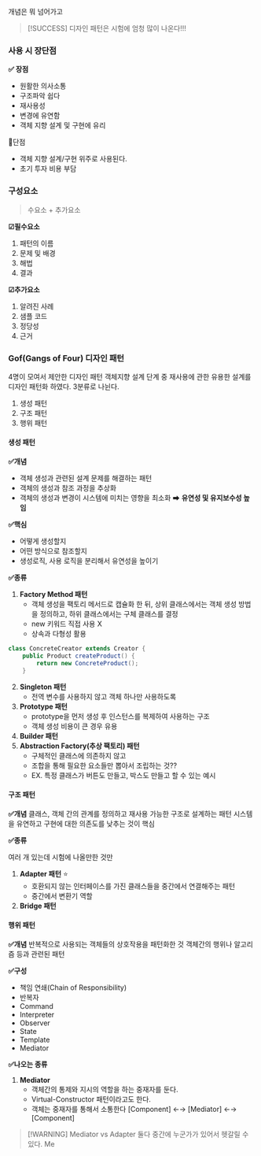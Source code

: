 
개념은 뭐 넘어가고 

>[!SUCCESS]  디자인 패턴은 시험에 엄청 많이 나온다!!!

### 사용 시 장단점 

**✅ 장점** 
- 원활한 의사소통
- 구조파악 쉽다
- 재사용성
- 변경에 유연함 
- 객체 지향 설계 및 구현에 유리 

💢단점 
- 객체 지향 설계/구현 위주로 사용된다.
- 초기 투자 비용 부담


### 구성요소 
> 수요소 + 추가요소 

**☑필수요소** 
1. 패턴의 이름
2. 문제 및 배경
3. 해법 
4. 결과 

**☑추가요소** 
1. 알려진 사례
2. 샘플 코드
3. 정당성
4. 근거 

### Gof(Gangs of Four) 디자인 패턴 

4명이 모여서 제안한 디자인 패턴
객체지향 설계 단계 중 재사용에 관한 유용한 설계를 디자인 패턴화 하였다.
3분류로 나뉜다.
1. 생성 패턴
2. 구조 패턴
3. 행위 패턴 

#### 생성 패턴 
**✅개념** 
- 객체 생성과 관련된 설계 문제를 해결하는 패턴 
- 객체의 생성과 참조 과정을 추상화
- 객체의 생성과 변경이 시스템에 미치는 영향을 최소화 ➡ **유연성 및 유지보수성 높임** 

**✅핵심**
- 어떻게 생성할지
- 어떤 방식으로 참조할지
- 생성로직, 사용 로직을 분리해서 유연성을 높이기 


**✅종류** 
1. **Factory Method 패턴** 
	- 객체 생성을 팩토리 메서드로 캡슐화 한 뒤, 상위 클래스에서는 객체 생성 방법을 정의하고, 하위 클래스에서는 구체 클래스를 결정
	- new 키워드 직접 사용 X
	- 상속과 다형성 활용
```java
class ConcreteCreator extends Creator {
    public Product createProduct() {
        return new ConcreteProduct();
    }
```

2. **Singleton 패턴** 
	- 전역 변수를 사용하지 않고 객체 하나만 사용하도록 
3. **Prototype 패턴** 
	- prototype을 먼저 생성 후 인스턴스를 복제하여 사용하는 구조
	- 객체 생성 비용이 큰 경우 유용 
4. **Builder 패턴** 
5. **Abstraction Factory(추상 팩토리) 패턴**
	- 구체적인 클래스에 의존하지 않고
	- 조합을 통해 필요한 요소들만 뽑아서 조립하는 것??
	- EX. 특정 클래스가 버튼도 만들고, 박스도 만들고 할 수 있는 예시


#### 구조 패턴 
**✅개념** 
클래스, 객체 간의 관계를 정의하고 재사용 가능한 구조로 설계하는 패턴 
시스템을 유연하고 구현에 대한 의존도를 낮추는 것이 핵심 

**✅종류** 

여러 개 있는데 시험에 나올만한 것만 
1. **Adapter 패턴** ⭐
	- 호환되지 않는 인터페이스를 가진 클래스들을 중간에서 연결해주는 패턴 
	- 중간에서 변환기 역할 
2. **Bridge 패턴** 


#### 행위 패턴 
**✅개념** 
반복적으로 사용되는 객체들의 상호작용을 패턴화한 것 
객체간의 행위나 알고리즘 등과 관련된 패턴 

**✅구성** 
- 책임 연쇄(Chain of Responsibility)
- 반복자
- Command
- Interpreter
- Observer
- State
- Template
- Mediator

**✅나오는 종류**
1. **Mediator**
	- 객체간의 통제와 지시의 역할을 하는 중재자를 둔다.
	- Virtual-Constructor 패턴이라고도 한다.
	- 객체는 중재자를 통해서 소통한다
		 [Component] ←→ [Mediator] ←→ [Component]

> [!WARNING] Mediator vs Adapter
> 둘다 중간에 누군가가 있어서 헷갈릴 수 있다.
> Me








